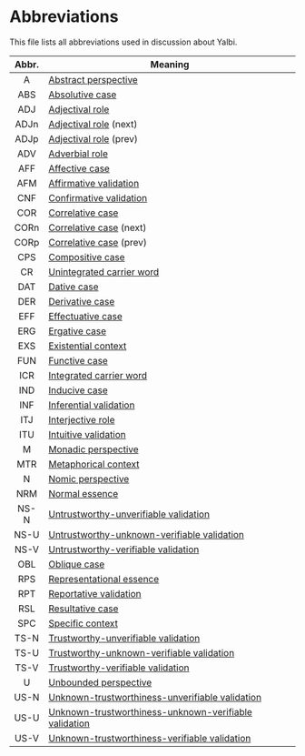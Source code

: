 # Abbreviations

This file lists all abbreviations used in discussion about Yalbi.

| Abbr. | Meaning                                                                           |
|:-----:|-----------------------------------------------------------------------------------|
|   A   | [Abstract perspective](morphology.md#perspective)                                 |
|  ABS  | [Absolutive case](morphology.md#case)                                             |
|  ADJ  | [Adjectival role](morphophonology.md#independent-modifier)                        |
| ADJn  | [Adjectival role](morphophonology.md#independent-modifier) (next)                 |
| ADJp  | [Adjectival role](morphophonology.md#independent-modifier) (prev)                 |
|  ADV  | [Adverbial role](morphophonology.md#independent-modifier)                         |
|  AFF  | [Affective case](morphology.md#case)                                              |
|  AFM  | [Affirmative validation](morphology.md#validation)                              |
|  CNF  | [Confirmative validation](morphology.md#validation)                               |
|  COR  | [Correlative case](morphology.md#case)                                            |
| CORn  | [Correlative case](morphology.md#case) (next)                                     |
| CORp  | [Correlative case](morphology.md#case) (prev)                                     |
|  CPS  | [Compositive case](morphology.md#case)                                            |
|  CR   | [Unintegrated carrier word](morphophonology.md#unintegrated-carrier)              |
|  DAT  | [Dative case](morphology.md#case)                                                 |
|  DER  | [Derivative case](morphology.md#case)                                             |
|  EFF  | [Effectuative case](morphology.md#case)                                           |
|  ERG  | [Ergative case](morphology.md#case)                                               |
|  EXS  | [Existential context](morphology.md#context)                                      |
|  FUN  | [Functive case](morphology.md#case)                                               |
|  ICR  | [Integrated carrier word](morphophonology.md#integrated-carrier)                  |
|  IND  | [Inducive case](morphology.md#case)                                               |
|  INF  | [Inferential validation](morphology.md#validation)                                |
|  ITJ  | [Interjective role](morphophonology.md#independent-modifier)                      |
|  ITU  | [Intuitive validation](morphology.md#validation)                                  |
|   M   | [Monadic perspective](morphology.md#perspective)                                  |
|  MTR  | [Metaphorical context](morphology.md#metaphorical)                                |
|   N   | [Nomic perspective](morphology.md#perspective)                                    |
|  NRM  | [Normal essence](morphology.md#normal)                                            |
| NS-N  | [Untrustworthy-unverifiable validation](morphology.md#validation)                 |
| NS-U  | [Untrustworthy-unknown-verifiable validation](morphology.md#validation)           |
| NS-V  | [Untrustworthy-verifiable validation](morphology.md#validation)                   |
|  OBL  | [Oblique case](morphology.md#case)                                                |
|  RPS  | [Representational essence](morphology.md#essence)                                 |
|  RPT  | [Reportative validation](morphology.md#validation)                                |
|  RSL  | [Resultative case](morphology.md#case)                                            |
|  SPC  | [Specific context](morphology.md#context)                                         |
| TS-N  | [Trustworthy-unverifiable validation](morphology.md#validation)                   |
| TS-U  | [Trustworthy-unknown-verifiable validation](morphology.md#validation)             |
| TS-V  | [Trustworthy-verifiable validation](morphology.md#validation)                     |
|   U   | [Unbounded perspective](morphology.md#perspective)                                |
| US-N  | [Unknown-trustworthiness-unverifiable validation](morphology.md#validation)       |
| US-U  | [Unknown-trustworthiness-unknown-verifiable validation](morphology.md#validation) |
| US-V  | [Unknown-trustworthiness-verifiable validation](morphology.md#validation)         |
